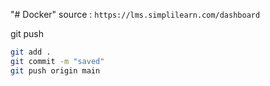 "# Docker" 
source : `https://lms.simplilearn.com/dashboard`

git push  
```bash
git add .
git commit -m "saved"
git push origin main
```  
